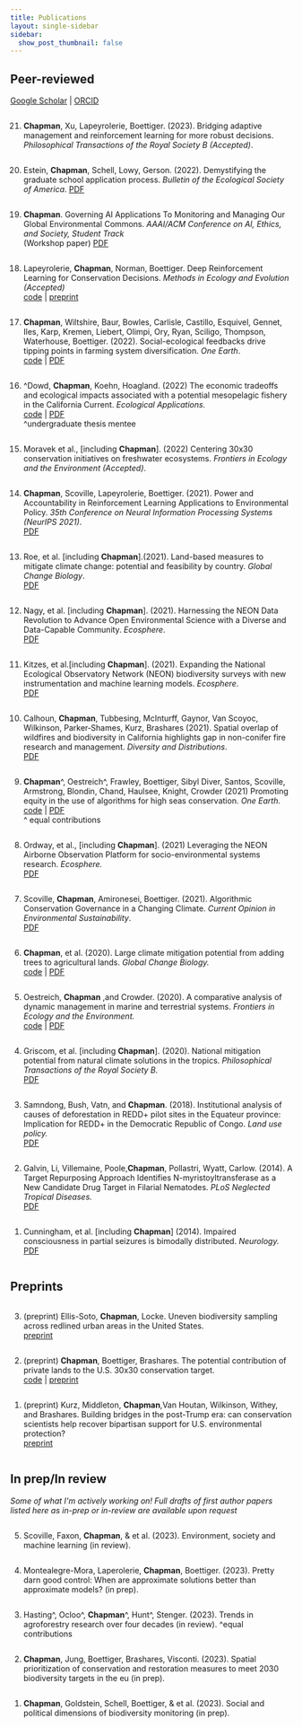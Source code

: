 ```yaml
---
title: Publications
layout: single-sidebar
sidebar: 
  show_post_thumbnail: false
---
```

<style>
ol  { display: flex; flex-direction: column-reverse; }
</style>

## Peer-reviewed 

[Google Scholar](https://scholar.google.com/citations?user=xJHRncgAAAAJ&hl=en) | [ORCID](https://orcid.org/0000-0002-1377-1539) 


1. Cunningham, et al. [including __Chapman__] (2014). Impaired consciousness in partial seizures is bimodally distributed. _Neurology._ <br />
[PDF](https://n.neurology.org/content/82/19/1736.short)

2. Galvin, Li,  Villemaine, Poole,__Chapman__, Pollastri, Wyatt, Carlow. (2014). A Target Repurposing Approach Identifies N-myristoyltransferase as a New Candidate Drug Target in Filarial Nematodes. _PLoS Neglected Tropical Diseases._ <br />
[PDF](https://journals.plos.org/plosntds/article?id=10.1371/journal.pntd.0003145)

3. Samndong, Bush, Vatn, and __Chapman__. (2018). Institutional analysis of causes of deforestation in REDD+ pilot sites in the Equateur province: Implication for REDD+ in the Democratic Republic of Congo. _Land use policy._ <br />
[PDF](https://www.sciencedirect.com/science/article/pii/S0264837717305963) 

4. Griscom, et al. [including __Chapman__]. (2020). National mitigation potential from natural climate solutions in the tropics. _Philosophical Transactions of the Royal Society B._ <br /> [PDF](https://royalsocietypublishing.org/doi/abs/10.1098/rstb.2019.0126)

5. Oestreich, __Chapman__ ,and Crowder. (2020). A comparative analysis of dynamic management in marine and terrestrial systems. _Frontiers in Ecology and the Environment._ <br /> [code](https://github.com/milliechapman/dynamic-management-review)  | [PDF](https://github.com/milliechapman/dynamic-management-review)

6. __Chapman__, et al. (2020). Large climate mitigation potential from adding trees to agricultural lands. _Global Change Biology._ <br />
[code](https://github.com/milliechapman/treesincroplands) | [PDF](https://onlinelibrary.wiley.com/doi/abs/10.1111/gcb.15121)

7. Scoville, __Chapman__, Amironesei, Boettiger. (2021). Algorithmic Conservation Governance in a Changing Climate. _Current Opinion in Environmental Sustainability_. <br />
[PDF](https://www.sciencedirect.com/science/article/pii/S1877343521000191)

8. Ordway, et al., [including __Chapman__]. (2021) Leveraging the NEON Airborne Observation Platform for socio-environmental systems research. _Ecosphere._ <br />
[PDF](https://esajournals.onlinelibrary.wiley.com/doi/10.1002/ecs2.3640)

9. __Chapman__^, Oestreich^, Frawley, Boettiger, Sibyl Diver, Santos, Scoville, Armstrong, Blondin, Chand, Haulsee, Knight, Crowder (2021) Promoting equity in the use of algorithms for high seas conservation. _One Earth._ <br /> [code](https://github.com/milliechapman/abnj_value_typologies/) | [PDF](https://authors.elsevier.com/c/1dGBd_wvRVC3L4) <br />
^ equal contributions

10. Calhoun, __Chapman__, Tubbesing, McInturff, Gaynor, Van Scoyoc, Wilkinson, Parker‐Shames, Kurz, Brashares (2021). Spatial overlap of wildfires and biodiversity in California highlights gap in non-conifer fire research and management. _Diversity and Distributions_. <br /> [PDF](https://onlinelibrary.wiley.com/doi/epdf/10.1111/ddi.13394)

11. Kitzes, et al.[including __Chapman__]. (2021). Expanding the National Ecological Observatory Network (NEON) biodiversity surveys with new instrumentation and machine learning models. _Ecosphere_. <br />
[PDF](https://esajournals.onlinelibrary.wiley.com/doi/epdf/10.1002/ecs2.3795)

12. Nagy, et al. [including __Chapman__]. (2021). Harnessing the NEON Data Revolution to Advance Open Environmental Science with a Diverse and Data-Capable Community.  _Ecosphere_. <br />
[PDF](http://dx.doi.org/10.1002/ecs2.3833)

13. Roe, et al. [including __Chapman__].(2021). Land-based measures to mitigate climate change: potential and feasibility by country. _Global Change Biology_. <br />
[PDF](https://onlinelibrary.wiley.com/doi/10.1111/gcb.15873)

14.  __Chapman__, Scoville, Lapeyrolerie, Boettiger. (2021). Power and Accountability in Reinforcement Learning
Applications to Environmental Policy.  _35th Conference on Neural Information Processing Systems (NeurIPS 2021)_. <br />
[PDF](https://openreview.net/pdf?id=6OnoKEFVD_G)

15. Moravek et al., [including __Chapman__].  (2022) Centering 30x30 conservation initiatives on freshwater ecosystems.  _Frontiers in Ecology and the Environment (Accepted)_. 

16. ^Dowd, __Chapman__, Koehn, Hoagland. (2022) The economic tradeoffs and ecological impacts associated with a potential mesopelagic fishery in the California Current. _Ecological Applications._ <br /> [code](https://github.com/boettiger-lab/mesopelagic-fishing) | [PDF](https://doi.org/10.1002/eap.2578)  
^undergraduate thesis mentee 

17. __Chapman__, Wiltshire, Baur, Bowles, Carlisle, Castillo, Esquivel, Gennet, Iles, Karp, Kremen, Liebert, Olimpi, Ory, Ryan, Sciligo, Thompson, Waterhouse, Boettiger. (2022). Social-ecological feedbacks drive tipping points in farming system diversification. _One Earth_. <br /> [code](https://github.com/boettiger-lab/dfs-mdp) | [PDF](https://authors.elsevier.com/a/1ejN29C%7EItyKyU) 

18. Lapeyrolerie, __Chapman__, Norman, Boettiger. Deep Reinforcement Learning for Conservation Decisions. _Methods in Ecology and Evolution (Accepted)_ <br /> 
[code](https://github.com/boettiger-lab/rl-intro)  | [preprint](https://arxiv.org/pdf/2106.08272.pdf)

19.  __Chapman__. Governing AI Applications To Monitoring and Managing Our Global Environmental Commons. _AAAI/ACM Conference on AI, Ethics, and Society, Student Track_ <br /> (Workshop paper)
[PDF](https://dl.acm.org/doi/pdf/10.1145/3514094.3539540)

20.  Estein, __Chapman__, Schell, Lowy, Gerson. (2022). Demystifying the graduate school application process. _Bulletin of the Ecological Society of America_.
[PDF](doi:10.32942/osf.io/e5umr)

21.  __Chapman__, Xu, Lapeyrolerie, Boettiger. (2023). Bridging adaptive management and reinforcement learning for more robust decisions. _Philosophical Transactions of the Royal Society B (Accepted)_.

## Preprints 

1. (preprint) Kurz, Middleton, __Chapman__,Van Houtan, Wilkinson, Withey, and Brashares. Building bridges in the post-Trump era: can conservation scientists help recover bipartisan support for U.S. environmental protection?  <br /> 
[preprint](https://ecoevorxiv.org/entgj/)

2. (preprint) __Chapman__, Boettiger, Brashares. The potential contribution of private lands to the U.S. 30x30 conservation target. <br /> 
[code](https://github.com/milliechapman/easements-biodiversity)  | [preprint](https://ecoevorxiv.org/pb2s8/)

3. (preprint) Ellis-Soto, __Chapman__, Locke. Uneven biodiversity sampling across redlined urban areas in the United States. <br /> 
[preprint](https://ecoevorxiv.org/ex6w2/)

## In prep/In review

_Some of what I'm actively working on! Full drafts of first author papers listed here as in-prep or in-review are available upon request_

1.  __Chapman__, Goldstein, Schell, Boettiger, & et al. (2023). Social and political dimensions of biodiversity monitoring (in prep).

2. __Chapman__, Jung, Boettiger, Brashares, Visconti. (2023). Spatial prioritization of conservation and restoration measures to meet 2030 biodiversity targets in the eu (in prep).

3. Hasting^,  Ocloo^, __Chapman__^, Hunt^, Stenger. (2023). Trends in agroforestry research over four decades (in review). ^equal contributions

4. Montealegre-Mora, Laperolerie, __Chapman__, Boettiger. (2023). Pretty darn good control: When are approximate solutions better than approximate models? (in prep).

5. Scoville, Faxon, __Chapman__, & et al. (2023). Environment, society and machine learning (in review).

